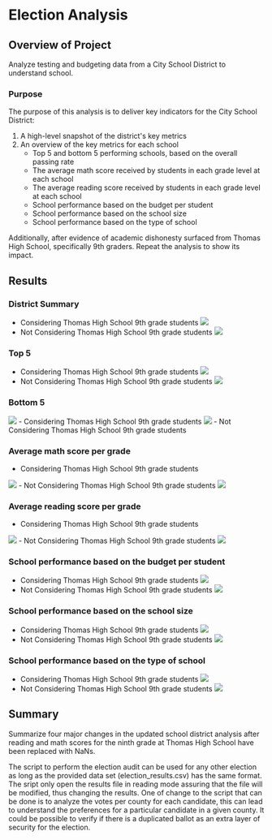 # Election Analysis
## Overview of Project
Analyze testing and budgeting data from a City School District to understand school.
### Purpose
The purpose of this analysis is to deliver key indicators for the City School District: 

1. A high-level snapshot of the district's key metrics
2. An overview of the key metrics for each school
    - Top 5 and bottom 5 performing schools, based on the overall passing rate
    - The average math score received by students in each grade level at each school
    - The average reading score received by students in each grade level at each school
    - School performance based on the budget per student
    - School performance based on the school size 
    - School performance based on the type of school

Additionally, after evidence of academic dishonesty surfaced from Thomas High School, specifically 9th graders. Repeat the analysis to show its impact.

## Results
### District Summary
- Considering Thomas High School 9th grade students <img src="https://github.com/luisnewmanh/School_District_Analysis/blob/master/Resources/SnapshotT.JPG">
- Not Considering Thomas High School 9th grade students <img src="https://github.com/luisnewmanh/School_District_Analysis/blob/master/Resources/Snapshot.JPG">

### Top 5
- Considering Thomas High School 9th grade students <img src="https://github.com/luisnewmanh/School_District_Analysis/blob/master/Resources/top5T.JPG">
- Not Considering Thomas High School 9th grade students <img src="https://github.com/luisnewmanh/School_District_Analysis/blob/master/Resources/top5.JPG">

### Bottom 5
<img src="https://github.com/luisnewmanh/School_District_Analysis/blob/master/Resources/bottom5T.JPG">
- Considering Thomas High School 9th grade students
<img src="https://github.com/luisnewmanh/School_District_Analysis/blob/master/Resources/bottom5.JPG">
- Not Considering Thomas High School 9th grade students

### Average math score per grade
- Considering Thomas High School 9th grade students 
<img src="https://github.com/luisnewmanh/School_District_Analysis/blob/master/Resources/mathT.JPG">
- Not Considering Thomas High School 9th grade students 
<img src="https://github.com/luisnewmanh/School_District_Analysis/blob/master/Resources/math.JPG">

### Average reading score per grade
-  Considering Thomas High School 9th grade students 
<img src="https://github.com/luisnewmanh/School_District_Analysis/blob/master/Resources/readingT.JPG">
- Not Considering Thomas High School 9th grade students 
<img src="https://github.com/luisnewmanh/School_District_Analysis/blob/master/Resources/reading.JPG"> 

### School performance based on the budget per student
- Considering Thomas High School 9th grade students <img src="https://github.com/luisnewmanh/School_District_Analysis/blob/master/Resources/budgetT.JPG">
- Not Considering Thomas High School 9th grade students <img src="https://github.com/luisnewmanh/School_District_Analysis/blob/master/Resources/budget.JPG"> 

### School performance based on the school size
- Considering Thomas High School 9th grade students <img src="https://github.com/luisnewmanh/School_District_Analysis/blob/master/Resources/sizeT.JPG">
- Not Considering Thomas High School 9th grade students <img src="https://github.com/luisnewmanh/School_District_Analysis/blob/master/Resources/size.JPG"> 

### School performance based on the type of school
- Considering Thomas High School 9th grade students <img src="https://github.com/luisnewmanh/School_District_Analysis/blob/master/Resources/typeT.JPG">
- Not Considering Thomas High School 9th grade students <img src="https://github.com/luisnewmanh/School_District_Analysis/blob/master/Resources/type.JPG">

## Summary
Summarize four major changes in the updated school district analysis after reading and math scores for the ninth grade at Thomas High School have been replaced with NaNs.

The script to perform the election audit can be used for any other election as long as the provided data set (election_results.csv) has the same format. The sript only open the results file in reading mode assuring that the file will be modified, thus changing the results. One of change to the script that can be done is to analyze the votes per county for each candidate, this can lead to understand the preferences for a particular candidate in a given county. It could be possible to verify if there is a duplicated ballot as an extra layer of security for the election.
